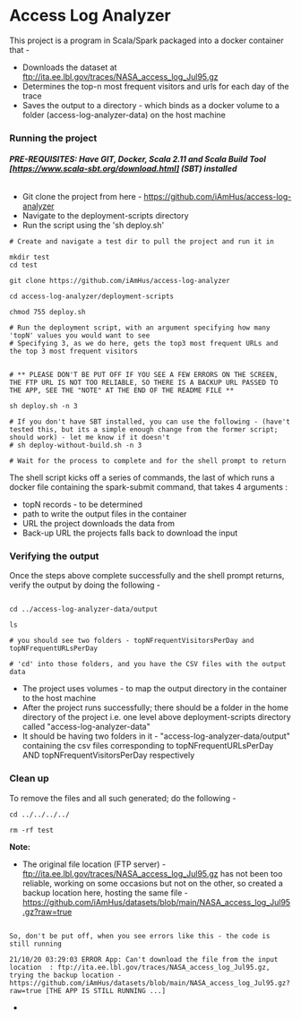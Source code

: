 # Access Log Analyzer

This project is a program in Scala/Spark packaged into a docker container that -

- Downloads the dataset at ftp://ita.ee.lbl.gov/traces/NASA_access_log_Jul95.gz
- Determines the top-n most frequent visitors and urls for each day of the trace
- Saves the output to a directory - which binds as a docker volume to a folder (access-log-analyzer-data) on the host machine


### Running the project

###### <b>PRE-REQUISITES: Have GIT, Docker, Scala 2.11 and Scala Build Tool [https://www.scala-sbt.org/download.html] (SBT) installed</b>
- Git clone the project from here - https://github.com/iAmHus/access-log-analyzer
- Navigate to the deployment-scripts directory
- Run the script using the 'sh deploy.sh'
  
```
# Create and navigate a test dir to pull the project and run it in

mkdir test 
cd test

git clone https://github.com/iAmHus/access-log-analyzer

cd access-log-analyzer/deployment-scripts

chmod 755 deploy.sh

# Run the deployment script, with an argument specifying how many 'topN' values you would want to see
# Specifying 3, as we do here, gets the top3 most frequent URLs and the top 3 most frequent visitors


# ** PLEASE DON'T BE PUT OFF IF YOU SEE A FEW ERRORS ON THE SCREEN, THE FTP URL IS NOT TOO RELIABLE, SO THERE IS A BACKUP URL PASSED TO THE APP, SEE THE "NOTE" AT THE END OF THE README FILE **

sh deploy.sh -n 3

# If you don't have SBT installed, you can use the following - (have't tested this, but its a simple enough change from the former script; should work) - let me know if it doesn't
# sh deploy-without-build.sh -n 3

# Wait for the process to complete and for the shell prompt to return

```

The shell script kicks off a series of commands, the last of which runs a docker file containing the spark-submit command, that takes 4 arguments :
- topN records - to be determined
- path to write the output files in the container
- URL the project downloads the data from
- Back-up URL the projects falls back to download the input

### Verifying the output

Once the steps above complete successfully and the shell prompt returns, verify the output by doing the following - 

```

cd ../access-log-analyzer-data/output

ls

# you should see two folders - topNFrequentVisitorsPerDay and topNFrequentURLsPerDay

# 'cd' into those folders, and you have the CSV files with the output data
```

- The project uses volumes - to map the output directory in the container to the host machine
- After the project runs successfully; there should be a folder in the home directory of the project i.e. one level above deployment-scripts directory called "access-log-analyzer-data"
- It should be having two folders in it  - "access-log-analyzer-data/output" containing the csv files corresponding to topNFrequentURLsPerDay AND topNFrequentVisitorsPerDay respectively

### Clean up

To remove the files and all such generated; do the following - 

```
cd ../../../../

rm -rf test

```

<b>Note:</b> 
- The original file location (FTP server) - ftp://ita.ee.lbl.gov/traces/NASA_access_log_Jul95.gz  has not been too reliable, working on some occasions but not on the other, so created a backup location here, hosting the same file - https://github.com/iAmHus/datasets/blob/main/NASA_access_log_Jul95.gz?raw=true
```

So, don't be put off, when you see errors like this - the code is still running

21/10/20 03:29:03 ERROR App: Can't download the file from the input location  : ftp://ita.ee.lbl.gov/traces/NASA_access_log_Jul95.gz, trying the backup location - https://github.com/iAmHus/datasets/blob/main/NASA_access_log_Jul95.gz?raw=true [THE APP IS STILL RUNNING ...]

```
- 